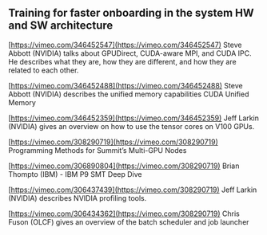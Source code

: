 ## Training for faster onboarding in the system HW and SW architecture

[https://vimeo.com/346452547](https://vimeo.com/346452547)
Steve Abbott (NVIDIA) talks about GPUDirect, CUDA-aware MPI, and CUDA IPC. He describes what they are, how they are different, and how they are related to each other.

[https://vimeo.com/346452488](https://vimeo.com/346452488)
Steve Abbott (NVIDIA) describes the unified memory capabilities CUDA Unified Memory

[https://vimeo.com/346452359](https://vimeo.com/346452359)
Jeff Larkin (NVIDIA) gives an overview on how to use the tensor cores on V100 GPUs.

[https://vimeo.com/308290719](https://vimeo.com/308290719)
Programming Methods for Summit’s Multi-GPU Nodes

[https://vimeo.com/306890804](https://vimeo.com/308290719)
Brian Thompto (IBM) - IBM P9 SMT Deep Dive

[https://vimeo.com/306437439](https://vimeo.com/308290719)
Jeff Larkin (NVIDIA) describes NVIDIA profiling tools.

[https://vimeo.com/306434362](https://vimeo.com/308290719)
Chris Fuson (OLCF) gives an overview of the batch scheduler and job launcher
